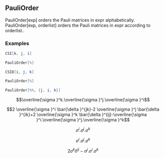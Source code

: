 ##  PauliOrder 

PauliOrder[exp] orders the Pauli matrices in expr alphabetically. PauliOrder[exp, orderlist] orders the Pauli matrices in expr according to orderlist..

###  Examples 

```mathematica
CSI[k, j, i] 
 
PauliOrder[%] 
 
CSID[i, j, k] 
 
PauliOrder[%] 
 
PauliOrder[%%, {j, i, k}]
```

$$\overline{\sigma }^k.\overline{\sigma }^j.\overline{\sigma }^i$$

$$2 \overline{\sigma }^i \bar{\delta }^{jk}-2 \overline{\sigma }^j \bar{\delta }^{ik}+2 \overline{\sigma }^k \bar{\delta }^{ij}-\overline{\sigma }^i.\overline{\sigma }^j.\overline{\sigma }^k$$

$$\sigma ^i.\sigma ^j.\sigma ^k$$

$$\sigma ^i.\sigma ^j.\sigma ^k$$

$$2 \sigma ^k \delta ^{ij}-\sigma ^j.\sigma ^i.\sigma ^k$$